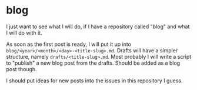 # blog

I just want to see what I will do, if I have a repository called "blog" and what I will do with it.

As soon as the first post is ready, I will put it up into `blog/<year>/<month>/<day>-<title-slug>.md`. Drafts will have 
a simpler structure, namely `drafts/<title-slug>.md`. Most probably I will write a script to "publish" a new blog post 
from the drafts. Should be added as a blog post though.

I should put ideas for new posts into the issues in this repository I guess.
